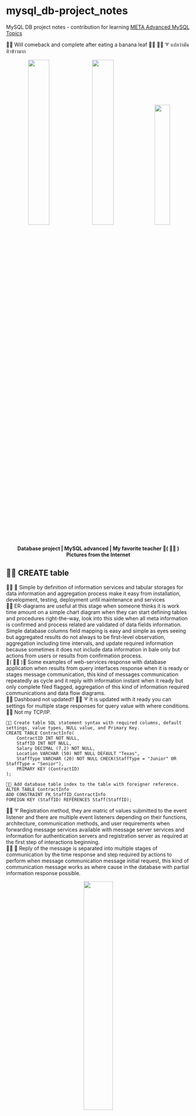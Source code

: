 # mysql_db-project_notes
MySQL DB project notes - contribution for learning [META Advanced MySQL Topics](https://coursera.org/share/f475813ed222acfa20ff3840f5c8b358)

🧸💬 Will comeback and complete after eating a banana leaf 🌳🍌 🐑💬 ➰ แปลว่ามันหิวข้าวมาก

<p align="center" width="100%">
    <img width="34%" src="https://github.com/jkaewprateep/mysql_db-project_notes/blob/main/Database_engineerproject_instructor.png">
    <img width="34%" src="https://github.com/jkaewprateep/mysql_db-project_notes/blob/main/MySQL_advanced_topics_instructor.png">
    <img width="29%" src="https://github.com/jkaewprateep/mysql_db-project_notes/blob/main/08.jpg"> </br>
    <b> Database project | MySQL advanced | My favorite teacher 💃( 👩‍🏫 ) </b> </br>
    <b> Pictures from the Internet </b> </br>
</p>

## 🧸💬 CREATE table

👧💬 🎈 Simple by definition of information services and tabular storages for data information and aggregation process make it easy from installation, development, testing, deployment until maintenance and services </br>
🦤💬 ER-diagrams are useful at this stage when someone thinks it is work time amount on a simple chart diagram when they can start defining tables and procedures right-the-way, look into this side when all meta information is confirmed and process related are validated of data fields information. Simple database columns field mapping is easy and simple as eyes seeing but aggregated results do not always to be first-level observation, aggregation including time intervals, and update required information because sometimes it does not include data information in bale only but actions from users or results from confirmation process. </br>
💃( 👩‍🏫 )💬 Some examples of web-services response with database application when results from query interfaces response when it is ready or stages message communication, this kind of messages communication repeatedly as cycle and it reply with information instant when it ready but only complete filed flagged, aggregation of this kind of information required communications and data flow diagrams. </br>
🦭💬 Dashboard not updated‼️  🐑💬 ➰ It is updated with it ready you can settings for multiple stage responses for query value with where conditions. 🐯💬 Not my TCP/IP. </br>

```
🧸💬 Create table SQL statement syntax with required columns, default settings, value types, NULL value, and Primary Key.
CREATE TABLE ContractInfo(
	ContractID INT NOT NULL,
	StaffID INT NOT NULL,
	Salary DECIMAL (7,2) NOT NULL,
	Location VARCHAR (50) NOT NULL DEFAULT "Texas",
	StaffType VARCHAR (20) NOT NULL CHECK(StaffType = "Junior" OR StaffType = "Senior"),
	PRIMARY KEY (ContractID)
);

🧸💬 Add database table index to the table with foreigner reference. 
ALTER TABLE ContractInfo 
ADD CONSTRAINT FK_StaffID_ContractInfo
FOREIGN KEY (StaffID) REFERENCES Staff(StaffID);
```

🐑💬 ➰ Registration method, they are matric of values submitted to the event listener and there are multiple event listeners depending on their functions, architecture, communication methods, and user requirements when forwarding message services available with message server services and information for authentication servers and registration server as required at the first step of interactions beginning. </br>
👧💬 🎈 Reply of the message is separated into multiple stages of communication by the time response and step required by actions to perform when message communication message initial request, this kind of communication message works as where cause in the database with partial information response possible. </br>

<p align="center" width="100%">
    <img width="40%" src="https://github.com/jkaewprateep/mysql_db-project_notes/blob/main/DekDee_Client.png"> </br>
    <b> My simple client free for customer, embedded message for CTI communications </b> </br>
</p>

💃( 👩‍🏫 )💬 The trends of automation batch process with ETL processes such as Apache Spark, and data warehouse as micro-services deployment for instant deployment. Similarly to this allows fast deployment using Kubernetes or Docker applications with instant run time library deployment support. </br>
🐣💬 The login process by comparing username update status and not update status for time login and update value is specific in some database application 🥹💬 That is a secret hidden in the application not directly in the database when they query, first they will talk about it. </br> 
🦭💬 Linux OS capable commands, notifications, and actions for remote services activation and I do not need to create dedicated users to start applications for the remote services for application and database security. </br>
🦤💬 ```Deployment scripts```, ```installation```, and ```migration scripts``` for databases and applications are important. They are working with ```validation steps``` and this creates ```advantage of these SQL commands``` in our notes. </br>

<p align="center" width="100%">
    <img width="40%" src="https://github.com/jkaewprateep/mysql_db-project_notes/blob/main/application_withdatabase.png"> </br>
    <b> My simple client with database communication on web application engine support RedHat and Debian </b> </br>
</p>

## 🧸💬 ALTER table

🧸💬 ```ALTER table```, ```inform``` the database server of the table object and ```ready for the schema``` to apply for new settings or the complete process can be blocked of the next command generated to apply. </br>
🐐💬 ➰ There is ```update-alter``` action resulting in a new record differentiated when column names are different or updated but today update command and common command are included realted to schema activity if they are required. </br>


```
🧸💬 Ready table Staff and create a primary index on column StaffID with the name PK_StaffID.
ALTER TABLE Staff ADD CONSTRAINT PK_StaffID PRIMARY KEY (StaffID);

🧸💬  Ready table Staff and update PhoneNumber column, value type, and attribute.
ALTER TABLE Staff MODIFY PhoneNumber INT NOT NULL;

🧸💬  Ready table Staff and update PhoneNumber column, value type, and attribute.
ALTER TABLE Staff ADD Role VARCHAR(50) NOT NULL;

🧸💬  Ready table Staff and remove PhoneNumber column.
ALTER TABLE Staff DROP PhoneNumber;

🧸💬  Ready table FoodOrders and create one column named OrderDate with attributes.
ALTER TABLE FoodOrders ADD COLUMN OrderDate DATE NOT NULL;

🧸💬  Ready table FoodOrders and create one foreign key from column name CustomerID to table name Customers with column name CustomerID.
ALTER TABLE FoodOrders ADD FOREIGN KEY(CustomerID) REFERENCES Customers(CustomerID);

🧸💬  Ready table FoodOrders and remove column OrderDate.
ALTER TABLE FoodOrders DROP COLUMN OrderDate;

🧸💬  Ready table FoodOrders and update columns Order_status and DeliveryStatus with type VARCHAR(15).
ALTER TABLE FoodOrders CHANGE Order_status DeliveryStatus VARCHAR(15);

🧸💬  Ready table FoodOrders and rename to OrderDeliveryStatus.
ALTER TABLE FoodOrders RENAME OrderDeliveryStatus;
```

## 🧸💬 COLUMNS CONCATENATION AND DATE FORMAT AND CONDITIONS

🦭💬 What is ```internal database concatenation ⁉️``` </br>
🐐💬 ➰ In the past alter table was required for every activity and they are separated by user permission and database permission, alter ```does not immediately update``` of the target table or object instant but it requires application. Select and update are used for the validation process, someone can ```alter the table for concatenate value``` which is a single called internal concatenate and there are many of ways depending on your ```database security administrator```. 🐐💬 ➰ 🥊💥 Panus I did not see SQL Central email this year, may be he need to go to work lah hahaha~~! </br>   

```
🧸💬 Concatinate of columns Name, "-", Quantity, "-" and OrderStatus.
select CONCAT(LCASE(Name), "-", mg_orders.Quantity, "-", UCASE(OrderStatus)) from item, mg_orders where item.ItemID = mg_orders.ItemId;

🧸💬 Round up the Cost column Cost with the calculation value and set the new name as HandlingCost.
select ROUND(Cost * 5 / 100, 2) AS "HandlingCost" from mg_orders;

🧸💬 Apply Date format to column DeliveryDate with weekday format string indicator.
select DATE_FORMAT(DeliveryDate, '%W') from mg_orders;

🧸💬 Compare not null for column name DeliveryDate, if not found set it to "NOT DELIVERED".
select *, COALESCE( DeliveryDate, "NOT DELIVERED" ), COALESCE( DATE_ADD(DeliveryDate, INTERVAL 30 DAY), "NOT DELIVERED" ) AS "TargetDate" from mg_orders;

🧸💬 Return NULL by conditions, compare not null and set target value.
select *, NULLIF( DeliveryDate, "2022-05-25" ), COALESCE( DATE_ADD(DeliveryDate, INTERVAL 30 DAY), "NOT DELIVERED" ) AS "TargetDate" from mg_orders;
```

## 🧸💬 Stored procedure

🐑💬 ➰ What is the ```delays process call update ⁉️``` </br>
🐐💬 ➰ ```Congession of activities``` from many types of clients in operations may cause some ```insert/update processes``` to require delays time for reference numbers or selected columns. Create a procedure that can process by itself and return when it finishes without delays from request, no delays mean interval gaps from multiple updates because they can be ```handled by the database not by client request```. </br>
🐐💬 ➰ Delay process can cause ```debugging from negotiation messages communications```. </br>

```
🧸💬 Create a procedure or store procedure with input parameters and dataset result output as display.
CREATE PROCEDURE GetListOfOrdersInRange( MinimumValue INT, MaximumValue INT ) SELECT * FROM Orders WHERE Cost BETWEEN MinimumValue AND MaximumValue;

🧸💬 Call the created procedure.
CALL GetListOfOrdersInRange( 150, 600 );
```

## 🧸💬 Stored procedure with IF cause

🐣💬 What is ```IF CAUSE``` procedure statement ⁉️ </br>
🐐💬 ➰ When you are not aware of SQL statement syntax often found with ```THEN``` and ```tab indent```, not guaranteed return from condition means they can return the matching value ```condition met``` or return ```NULL```. Use case condition statement handle matching and often use ```THEN``` in the statement does not consume of the extra process. 🦤💬 Business object, they are using SQL statement syntax, internally integration services and report service they support of many application but knowledge transfer to new company. </br> 
🐣💬 There are use cases of ```guarantee return``` and ```non-guarantee return``` when the process is a priority and time response is a priority, often use ```return``` or ```break``` if available. </br>

```
🧸💬 Set delimiter syntax to // because of multiple client types support.
DELIMITER // 

🧸💬 Create a procedure name EvaluateProduct with input parameter and input parameter types.
CREATE Procedure GetDiscount(OrderIDInput INT)
     🧸💬 Begin by telling of the procedure statement block.
     BEGIN
         🧸💬 Declare variables.
         DECLARE cost_after_discount DECIMAL(7,2); 
         DECLARE current_cost DECIMAL(7,2); 
         DECLARE order_quantity INT;
         🧸💬 Select and save dataset results into target declared variables.
         SELECT Quantity INTO order_quantity FROM Orders WHERE OrderID = OrderIDInput; 
         SELECT Cost INTO current_cost FROM Orders WHERE OrderID = OrderIDInput;

	🧸💬 IF cause statement.
        IF order_quantity >= 20 THEN
          SET cost_after_discount = current_cost - (current_cost * 0.2);              
        ELSEIF order_quantity >= 10 THEN
          SET cost_after_discount = current_cost - (current_cost * 0.1); 
        ELSE SET cost_after_discount = current_cost;
        END IF;

    🧸💬 For display result set.
    SELECT cost_after_discount; 
🧸💬 End by telling of the procedure statement block.
END//

🧸💬 Set delimiter syntax to ;
DELIMITER ; 
```

## 🧸💬 Stored procedure with variable values return

```
🧸💬 Set delimiter syntax to // because of multiple client types support.
DELIMITER //

🧸💬 Create a procedure name EvaluateProduct with input parameter and input parameter types.
CREATE PROCEDURE EvaluateProduct( product_id VARCHAR(255), sold_items_2020 DECIMAL(7,2), sold_items_2021 DECIMAL(7,2), sold_items_2022 DECIMAL(7,2) )
	🧸💬 Begin by telling of the procedure statement block.
	BEGIN
		🧸💬 Declare variables.
		DECLARE temp_sold_items_2020 DECIMAL(7,2); 		
		DECLARE temp_sold_items_2021 DECIMAL(7,2); 	
		DECLARE temp_sold_items_2022 DECIMAL(7,2);
		🧸💬 Select and save dataset results into target declared variables.
		SELECT SUM(Quantity) INTO temp_sold_items_2020 FROM Orders WHERE ProductID IN ( product_id ) AND YEAR(Date) IN (  sold_items_2020 ) GROUP BY YEAR( Date );
		SELECT SUM(Quantity) INTO temp_sold_items_2021 FROM Orders WHERE ProductID IN ( product_id ) AND YEAR(Date) IN (  sold_items_2021 ) GROUP BY YEAR( Date );
		SELECT SUM(Quantity) INTO temp_sold_items_2022 FROM Orders WHERE ProductID IN ( product_id ) AND YEAR(Date) IN (  sold_items_2022 ) GROUP BY YEAR( Date );

		🧸💬 Set variables for output call by external process.
		SELECT @sold_items_2020 := temp_sold_items_2020;
		SELECT @sold_items_2021 := temp_sold_items_2021;
		SELECT @sold_items_2022 := temp_sold_items_2022;

		🧸💬 For display result set separated from external return variables.
		SELECT temp_sold_items_2020, temp_sold_items_2021, temp_sold_items_2022;

	🧸💬 End by telling of the procedure statement block.
	END//

🧸💬 Set delimiter syntax to ;
DELIMITER ; 
```

## 🧸💬 Stored procedure with variable values update with rowID

```
DELIMITER // 

CREATE PROCEDURE UpdateBooking    ( booking_id INT, customer_id INT, booking_date DATE, tableNumber INT ) 
	BEGIN 
		DECLARE CURRENT_BOOKINGID INT; 
        DECLARE COUNT_BOOKINGID INT; 
		DECLARE MESSAGE VARCHAR(255);
        
        START TRANSACTION;
        
        SET CURRENT_BOOKINGID = ( SELECT MAX( BookingsID ) + 1 AS "Number" FROM littlelemondb.bookings GROUP BY BookingsID ORDER BY BookingsID DESC LIMIT 1 );
        
                SET COUNT_BOOKINGID = ( SELECT COUNT( BookingsID ) FROM littlelemondb.bookings WHERE BookingsID = ANY ( 

				SELECT BookingsID

					FROM littlelemondb.bookings
					WHERE TableNo = tableNumber
					AND BookingDate = booking_date
					) );

              
        IF COUNT_BOOKINGID < 1 THEN 
			SET MESSAGE = " - booking is not found";
			ROLLBACK;
        ELSE UPDATE littlelemondb.bookings 
			SET BookingDate = booking_date, 
            TableNo = tableNumber,
            CustomerID = customer_id,
            Customer_details_CustomerID = customer_id
            
            WHERE BookingsID = booking_id;
			COMMIT;
            SET MESSAGE = " - new booking updated";
		END IF;
        
		SELECT CONCAT("Table ", tableNumber, MESSAGE) AS "Booking status" ;
	END	//

DELIMITER ; 
```

## 🧸💬 INNER JOIN

```
SELECT Customers.FullName, Bookings.BookingID FROM Customers, Bookings where Customers.CustomerID = Bookings.CustomerID and Bookings.BookingDate = "2021-11-11";
```

## 🧸💬 REPLACE

```
REPLACE INTO Courses ( CourseName, Cost ) VALUES ("Kabasa", 20.00);
```

## 🧸💬 Temporary VIEW table

```
CREATE VIEW BookingsView AS SELECT BookingID, BookingDate, NumberOfGuests FROM Bookings WHERE BookingDate < "2021-11-13" AND NumberOfGuests > 3;
```

## 🧸💬 CREATE FUNCTION

```
CREATE FUNCTION FindCost(order_id INT) 
RETURNS DECIMAL (5,2) 
DETERMINISTIC 
RETURN (SELECT Cost FROM Orders WHERE OrderID = order_id);

CREATE FUNCTION FindSoldQuantity (year_number INT) 
RETURNS DECIMAL (7,2) 
DETERMINISTIC 
RETURN (select SUM(Orders.Quantity) from Products, Orders where Products.ProductID = Orders.ProductID AND Products.ProductID = "P3" AND YEAR(Orders.Date) IN ( year_number ) GROUP BY Products.ProductID);
```

## 🧸💬 CREATE TRIGGER

```
CREATE TRIGGER OrderQtyCheck  
  BEFORE INSERT ON Orders  
  FOR EACH ROW  
BEGIN 
  IF NEW.Quantity < 0 THEN  
    SET NEW.Quantity = 0; 
  END IF; 
END;
```

## 🧸💬 EXPLAIN and INDEXES
```
SELECT SUBSTRING( ReverseFullName, 1, 4 ) AS "FIRSTNAME" FROM Employees WHERE SUBSTRING( ReverseFullName, 1, 4 ) = "Tolo";

EXPLAIN SELECT SUBSTRING( ReverseFullName, 1, 4 ) AS "FIRSTNAME" FROM Employees WHERE SUBSTRING( ReverseFullName, 1, 4 ) = "Tolo";
```

## 🧸💬 JSON object

```
select ActivityID, Properties->'$.Order', Properties->'$.ClientID', Properties->'$.ProductID' from Activity WHERE Properties->'$.Order' = "True";

SELECT Activity.Properties ->>'$.ProductID' 
AS ProductID, Products.ProductName, Products.BuyPrice, Products.SellPrice 
FROM Products INNER JOIN Activity 
ON Products.ProductID = Activity.Properties ->>'$.ProductID' 
WHERE Activity.Properties ->>'$.Order' = "True";
```
